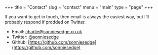 +++
title = "Contact"
slug = "contact"
menu = "main"
type = "page"
+++

If you want to get in touch, then email is always the easiest way, but I’ll probably respond if prodded on Twitter.

- Email: [charlie@sonniesedge.co.uk](mailto:charlie@sonniesedge.co.uk)
- Twitter: [@sonniesedge](https://twitter.com/sonniesedge)
- Github: [https://github.com/sonniesedge](https://github.com/sonniesedge)


